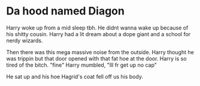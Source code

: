 # Da hood named Diagon

Harry woke up from a mid sleep tbh. He didnt wanna wake up because of his shitty cousin.
Harry had a lit dream about a dope giant and a school for nerdy wizards. 

Then there was this mega massive noise from the outside. Harry thought he was trippin but that door opened with that fat hoe at the door. Harry is so tired of the bitch.
"fine" Harry mumbled, "Ill fr get up no cap"

He sat up and his hoe Hagrid's coat fell off us his body. 
